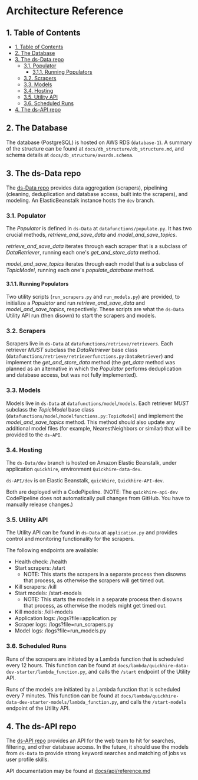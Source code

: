 # Architecture Reference

## 1. Table of Contents
<!-- TOC -->

- [1. Table of Contents](#1-table-of-contents)
- [2. The Database](#2-the-database)
- [3. The ds-Data repo](#3-the-ds-data-repo)
	- [3.1. Populator](#31-populator)
		- [3.1.1. Running Populators](#311-running-populators)
	- [3.2. Scrapers](#32-scrapers)
	- [3.3. Models](#33-models)
	- [3.4. Hosting](#34-hosting)
	- [3.5. Utility API](#35-utility-api)
	- [3.6. Scheduled Runs](#36-scheduled-runs)
- [4. The ds-API repo](#4-the-ds-api-repo)

<!-- /TOC -->

## 2. The Database

The database (PostgreSQL) is hosted on AWS RDS (`database-1`). A summary of the structure can be found at `docs/db_structure/db_structure.md`, and schema details at `docs/db_structure/awsrds.schema`.

## 3. The ds-Data repo

The [ds-Data repo](https://github.com/Lambda-School-Labs/Job-Funnel-ds-Data) provides data aggregation (scrapers), pipelining (cleaning, deduplication and database access, built into the scrapers), and modeling. An ElasticBeanstalk instance hosts the `dev` branch.

### 3.1. Populator

The _Populator_ is defined in `ds-Data` at `datafunctions/populate.py`. It has two crucial methods, _retrieve\_and\_save\_data_ and _model\_and\_save\_topics_.

_retrieve\_and\_save\_data_ iterates through each scraper that is a subclass of _DataRetriever_, running each one's _get\_and\_store\_data_ method.

_model\_and\_save\_topics_ iterates through each model that is a subclass of _TopicModel_, running each one's _populate\_database_ method.

#### 3.1.1. Running Populators

Two utility scripts (`run_scrapers.py` and `run_models.py`) are provided, to initialize a _Populator_ and run _retrieve\_and\_save\_data_ and _model\_and\_save\_topics_, respectively. These scripts are what the `ds-Data` Utility API run (then disown) to start the scrapers and models.

### 3.2. Scrapers

Scrapers live in `ds-Data` at `datafunctions/retrieve/retrievers`. Each retriever *MUST* subclass the _DataRetriever_ base class (`datafunctions/retrieve/retrieverfunctions.py:DataRetriever`) and implement the _get\_and\_store\_data_ method (the _get\_data_ method was planned as an alternative in which the _Populator_ performs deduplication and database access, but was not fully implemented).

### 3.3. Models

Models live in `ds-Data` at `datafunctions/model/models`. Each retriever *MUST* subclass the _TopicModel_ base class (`datafunctions/model/modelfunctions.py:TopicModel`) and implement the _model\_and\_save\_topics_ method. This method should also update any additional model files (for example, NearestNeighbors or similar) that will be provided to the `ds-API`.

### 3.4. Hosting

The `ds-Data/dev` branch is hosted on Amazon Elastic Beanstalk, under application `quickhire`, environment `Quickhire-data-dev`.

`ds-API/dev` is on Elastic Beanstalk, `quickhire`, `Quickhire-API-dev`.

Both are deployed with a CodePipeline. (NOTE: The `quickhire-api-dev` CodePipeline does not automatically pull changes from GitHub. You have to manually release changes.)

### 3.5. Utility API

The Utility API can be found in `ds-Data` at `application.py` and provides control and monitoring functionality for the scrapers.

The following endpoints are available:
- Health check: /health
- Start scrapers: /start
	- NOTE: This starts the scrapers in a separate process then disowns that process, as otherwise the scrapers will get timed out.
- Kill scrapers: /kill
- Start models: /start-models
	- NOTE: This starts the models in a separate process then disowns that process, as otherwise the models might get timed out.
- Kill models: /kill-models
- Application logs: /logs?file=application.py
- Scraper logs: /logs?file=run_scrapers.py
- Model logs: /logs?file=run_models.py

### 3.6. Scheduled Runs

Runs of the scrapers are initiated by a Lambda function that is scheduled every 12 hours. This function can be found at `docs/lambda/quickhire-data-dev-starter/lambda_function.py`, and calls the `/start` endpoint of the Utility API.

Runs of the models are initiated by a Lambda function that is scheduled every 7 minutes. This function can be found at `docs/lambda/quickhire-data-dev-starter-models/lambda_function.py`, and calls the `/start-models` endpoint of the Utility API.

## 4. The ds-API repo

The [ds-API repo](https://github.com/Lambda-School-Labs/Job-Funnel-ds-Data) provides an API for the web team to hit for searches, filtering, and other database access. In the future, it should use the models from `ds-Data` to provide strong keyword searches and matching of jobs vs user profile skills.

API documentation may be found at [docs/api/reference.md](../docs/api/reference.md)
